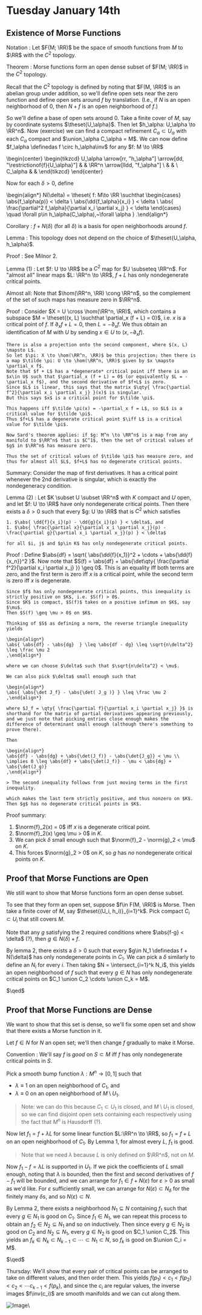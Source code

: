 # Tuesday January 14th

## Existence of Morse Functions

Notation
: Let $F(M; \RR)$ be the space of smooth functions from $M$ to $\RR$ with the $C^2$ topology.

Theorem
: Morse functions form an open dense subset of $F(M; \RR)$ in the $C^2$ topology.

Recall that the $C^2$ topology is defined by noting that $F(M, \RR)$ is an abelian group under addition, so we'll define open sets near the zero function and define open sets around $f$ by translation.
(I.e., if $N$ is an open neighborhood of 0, then $N+f$ is an open neighborhood of $f$.)

So we'll define a base of open sets around 0.
Take a finite cover of $M$, say by coordinate systems $\theset{U_\alpha}$.
Then let $h_\alpha: U_\alpha \to \RR^n$.
Now (exercise) we can find a compact refinement $C_\alpha \subset U_\alpha$ with each $C_\alpha$ compact and $\union_\alpha C_\alpha = M$.
We can now define $f_\alpha \definedas f \circ h_\alpha\inv$ for any $f: M \to \RR$

\begin{center}
\begin{tikzcd}
U_\alpha \arrow[rr, "h_\alpha"] \arrow[dd, "\restrictionof{f}{U_\alpha}"] &  & \RR^n \arrow[lldd, "f_\alpha"] \\
&  &                                \\
C_\alpha                                                                  &  &
\end{tikzcd}
\end{center}

Now for each $\delta > 0$, define

\begin{align*}
N(\delta) = \theset{
f: M\to \RR \suchthat \begin{cases}
\abs{f_\alpha(p)} < \delta \\
\abs{\dd{f_\alpha}{x_i} } < \delta \\
\abs{ \frac{\partial^2 f_\alpha}{\partial x_i \partial x_j}  } < \delta
\end{cases} \quad \forall p\in h_\alpha(C_\alpha),~\forall \alpha
}
.\end{align*}


Corollary
: $f + N(\delta)$ (for all $\delta$) is a basis for open neighborhoods around $f$.

Lemma
: This topology does not depend on the choice of $\theset{U_\alpha, h_\alpha}$.

Proof
: See Milnor 2.

Lemma (1)
: Let $f: U \to \RR$ be a $C^2$ map for $U \subseteq \RR^n$.
  For "almost all" linear maps $L: \RR^n \to \RR$, $f + L$ has only nondegenerate critical points.

Almost all: Note that $\hom(\RR^n, \RR) \cong \RR^n$, so the complement of the set of such maps has measure zero in $\RR^n$.

Proof
:   Consider $X = U \cross \hom(\RR^n, \RR)$, which contains a subspace $M = \theset{(x, L) \suchthat \partial_x (f + L) = 0}$, i.e. $x$ is a critical point of $f$.
    If $\partial_x f + L = 0$, then $L = -\partial_x f$.
    We thus obtain an identification of $M$ with $U$ by sending $x\in U$ to $(x, -\partial_x f)$.

    There is also a projection onto the second component, where $(x, L) \mapsto L$.
    So let $\pi: X \to \hom(\RR^n, \RR)$ be this projection; then there is a map $\tilde \pi: U \to \hom(\RR^n, \RR)$ given by $x \mapsto \partial_x f$.
    Note that $f + L$ has a *degenerate* critical point iff there is an $x\in U$ such that $\partial_x (f + L) = 0$ (or equivalently $L = -\partial_x f$), and the second derivative of $f+L$ is zero.
    Since $L$ is linear, this says that the matrix $\qty{ \frac{\partial f^2}{\partial x_i \partial x_j} }(x)$ is singular.
    But this says $x$ is a critical point for $\tilde \pi$.

    This happens iff $\tilde \pi(x) = -\partial_x f = L$, so $L$ is a critical value for $\tilde \pi$.
    Thus $f+L$ has a degenerate critical point $\iff L$ is a critical value for $\tilde \pi$.

    Now Sard's theorem applies: if $g: M^n \to \RR^n$ is a map from any manifold to $\RR^n$ that is $C^1$, then the set of critical values of $g$ in $\RR^n$ has measure zero.

    Thus the set of critical values of $\tilde \pi$ has measure zero, and thus for almost all $L$, $f+L$ has no degenerate critical points.

Summary: Consider the map of first derivatives.
It has a critical point whenever the 2nd derivative is singular, which is exactly the nondegeneracy condition.

Lemma (2)
:   Let $K \subset U \subset \RR^n$ with $K$ compact and $U$ open, and let $f: U \to \RR$ have only nondegenerate critical points.
    Then there exists a $\delta > 0$ such that every $g: U \to \RR$ that is $C^2$ which satisfies

    1. $\abs{ \dd{f}{x_i}(p) - \dd{g}{x_i}(p) } < \delta$, and
    1. $\abs{ \frac{\partial x}{\partial x_i \partial x_j}(p) - \frac{\partial g}{\partial x_i \partial x_j}(p) } < \delta$

    for all $i, j$ and $p\in K$ has only nondegenerate critical points.

Proof
:   Define $\abs{df} = \sqrt{ \abs{\dd{f}{x_1}}^2 + \cdots + \abs{\dd{f}{x_n}}^2 }$.
    Now note that $S(f) = \abs{df} + \abs{\det\qty{ \frac{\partial f^2}{\partial x_i \partial x_j} }} \geq 0$.
    This is an equality iff both terms are zero, and the first term is zero iff $x$ is a critical point, while the second term is zero iff $x$ is degenerate.

    Since $f$ has only nondegenerate critical points, this inequality is strictly positive on $K$, i.e. $S(f) > 0$.
    Since $K$ is compact, $S(f)$ takes on a positive infimum on $K$, say $\mu$.
    Then $S(f) \geq \mu > 0$ on $K$.

    Thinking of $S$ as defining a norm, the reverse triangle inequality yields

    \begin{align*}
    \abs{ \abs{df} - \abs{dg}  } \leq \abs{df - dg} \leq \sqrt{n\delta^2} \leq \frac \mu 2
    ,\end{align*}

    where we can choose $\delta$ such that $\sqrt{n\delta^2} < \mu$.

    We can also pick $\delta$ small enough such that

    \begin{align*}
    \abs{ \abs{\det J_f} - \abs{\det( J_g )} } \leq \frac \mu 2
    ,\end{align*}

    where $J_f = \qty{ \frac{\partial f}{\partial x_i \partial x_j} }$ is shorthand for the matrix of partial derivatives appearing previously,
    and we just note that picking entries close enough makes the difference of determinant small enough (although there's something to prove there).

    Then

    \begin{align*}
    \abs{df} - \abs{dg} + \abs{\det(J_f)} - \abs{\det{J_g}} < \mu \\
    \implies 0 \leq \abs{df} + \abs{\det(J_f)} - \mu < \abs{dg} + \abs{\det(J_g)}
    ,\end{align*}

    > The second inequality follows from just moving terms in the first inequality.

    which makes the last term strictly positive, and thus nonzero on $K$.
    Then $g$ has no degenerate critical points in $K$.

Proof summary:

1. $\norm{f}_2(x) = 0$ iff $x$ is a degenerate critical point.
2. $\norm{f}_2(x) \geq \mu > 0$ in $K$.
3. We can pick $\delta$ small enough such that $\norm{f}_2 - \norm{g}_2 < \mu$ on $K$.
4. This forces $\norm{g}_2 > 0$ on $K$, so $g$ has *no* nondegenerate critical points on $K$.

## Proof that Morse Functions are Open

We still want to show that Morse functions form an open dense subset.

To see that they form an open set, suppose $f\in F(M, \RR)$ is Morse.
Then take a finite cover of $M$, say $\theset{(U_i, h_i)}_{i=1}^k$.
Pick compact $C_i \subset U_i$ that still covers $M$.

Note that any $g$ satisfying the 2 required conditions where $\abs{f-g} < \delta$ (?), then $g \in N(\delta) + f$.

By lemma 2, there exists a $\delta > 0$ such that every $g\in N_1 \definedas f + N(\delta)$ has only nondegenerate points in $C_1$.
We can pick a $\delta$ similarly to define an $N_i$ for every $i$.
Then taking $N = \intersect_{i=1}^k N_i$, this yields an open neighborhood of $f$ such that every $g \in N$ has only nondegenerate critical points on $C_1 \union C_2 \cdots \union C_k = M$.

$\qed$

## Proof that Morse Functions are Dense

We want to show that this set is dense, so we'll fix some open set and show that there exists a Morse function in it.

Let $f\in N$ for $N$ an open set; we'll then change $f$ gradually to make it Morse.

Convention
: We'll say $f$ is *good* on $S\subset M$ iff $f$ has only nondegenerate critical points in $S$.

Pick a smooth bump function $\lambda: M^n \to [0, 1]$ such that

- $\lambda \equiv 1$ on an open neighborhood of $C_1$, and
- $\lambda \equiv 0$ on an open neighborhood of $M\setminus U_1$.

> Note: we can do this because $C_1 \subset U_1$ is closed, and $M\setminus U_1$ is closed, so we can find disjoint open sets containing each respectively using the fact that $M^n$ is Hausdorff (?).

Now let $f_1 = f + \lambda L$ for some linear function $L:\RR^n \to \RR$, so $f_1 = f + L$ on an open neighborhood of $C_1$.
By Lemma 1, for almost every $L$, $f_1$ is good.

> Note that we need $\lambda$ because $L$ is only defined on $\RR^n$, not on $M$.

Now $f_1 - f = \lambda L$ is supported in $U_1$.
If we pick the coefficients of $L$ small enough, noting that $\lambda$ is bounded, then the first and second derivatives of $f-f_1$ will be bounded, and we can arrange for $f_1 \in f + N(\varepsilon)$ for $\varepsilon > 0$ as small as we'd like.
For $\varepsilon$ sufficiently small, we can arrange for $N(\varepsilon ) \subset N_\delta$ for the finitely many $\delta$s, and so $N(\varepsilon) \subset N$.

By Lemma 2, there exists a neighborhood $N_1 \subseteq N$ containing $f_1$ such that every $g\in N_1$ is good on $C_1$.
Since $f_1 \in N_1$, we can repeat this process to obtain an $f_2 \in N_2 \subseteq N_1$ and so on inductively.
Then since every $g \in N_2$ is good on $C_2$ and $N_2 \subseteq N_1$, every $g\in N_2$ is good on $C_1 \union C_2$.
This yields an $f_k \in N_k \subset N_{k-1} \subset \cdots \subset N_1 \subset N$, so $f_k$ is good on $\union C_i = M$.

$\qed$

Thursday:
We'll show that every pair of critical points can be arranged to take on different values, and then order them.
This yields $f(p_1) < c_1 < f(p_2) < c_2 < \cdots c_{k-1} < f(p_k)$, and since the $c_i$ are regular values, the inverse images $f\inv(c_i)$ are smooth manifolds and we can cut along them.

![Image](figures/2020-01-14-12:22.png)\
